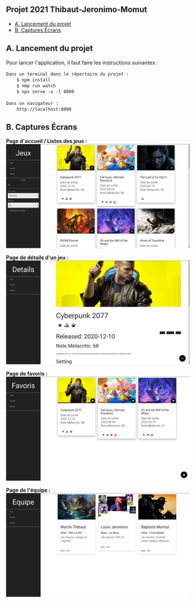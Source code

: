 ## Projet 2021 Thibaut-Jeronimo-Momut <!-- omit in toc -->

- [A. Lancement du projet](#a-lancement-du-projet)
- [B. Captures Écrans](#b-captures-écrans)

## A. Lancement du projet

Pour lancer l'application, il faut faire les instructions suivantes : 
```
Dans un terminal dans le répertoire du projet :
    $ npm install
    $ nmp run watch
    $ npx serve -s -l 8000

Dans un navigateur : 
    http://localhost:8000
```

## B. Captures Écrans

**Page d'accueil / Listes des jeux :**
<img src="./images/Accueil.png">


**Page de détails d'un jeu :**
<img src="./images/Details.png">


**Page de favoris :**
<img src="./images/Favoris.png">


**Page de l'équipe :**
<img src="./images/Equipe.png">
